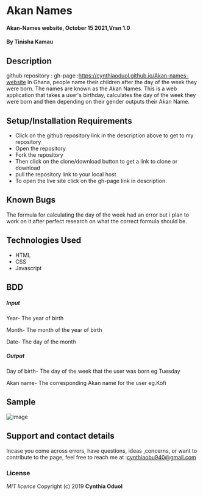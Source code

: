 # Akan Names
#### Akan-Names website, October 15 2021,Vrsn 1.0
#### By **Tinisha Kamau**
## Description
github repository :
gh-page :https://cynthiaoduol.github.io/Akan-names-website
In Ghana, people name their children after the day of the week they were born. The names are known as the Akan Names. This is a web application that takes a user's birthday, calculates the day of the week they were born and then depending on their gender outputs their Akan Name.

## Setup/Installation Requirements
* Click on the github repository link in the description above to get to my repository
* Open the repository
* Fork the repository
* Then click on the clone/download button to get a link to clone or download 
* pull the repository link to your local host
* To open the live site click on the gh-page link in description.

## Known Bugs 
The formula for calculating the day of the week had an error but i plan to work on it after perfect research on what the correct formula should be.

## Technologies Used
 <!-- This site is developed by HTML, CSS and JAVASCRIPT. -->
* HTML
* CSS
* Javascript


## BDD
##### Input
Year- The year of birth

Month- The month of the year of birth

Date- The day of the month

##### Output
Day of birth- The day of the week that the user was born eg Tuesday

Akan name- The corresponding Akan name for the user eg.Kofi

## Sample
![image](Pictures/akanname.jpg)

## Support and contact details
 Incase you come across errors, have questions, ideas ,concerns, or want to contribute to the page, feel free to reach me at :cynthiaobu940@gmail.com
 
 ### License
*MIT licence*
Copyright (c) 2019 **Cynthia Oduol**

